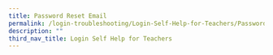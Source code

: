 ```yaml
---
title: Password Reset Email
permalink: /login-troubleshooting/Login-Self-Help-for-Teachers/PasswordResetEmail/
description: ""
third_nav_title: Login Self Help for Teachers
---
```

